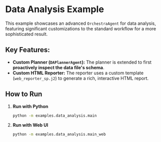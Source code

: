 # Data Analysis Example

This example showcases an advanced `OrchestraAgent` for data analysis, featuring significant customizations to the standard workflow for a more sophisticated result.

## Key Features:

- **Custom Planner (`DAPlannerAgent`):** The planner is extended to first **proactively inspect the data file's schema**. 
- **Custom HTML Reporter:** The reporter uses a custom template (`web_reporter_sp.j2`) to generate a rich, interactive HTML report.

## How to Run

1.  **Run with Python**
    ```bash
    python -m examples.data_analysis.main
    ```

2.  **Run with Web UI**
    ```bash
    python -m examples.data_analysis.main_web
    ```
